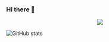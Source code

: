 ### Hi there 👋

<!--
**yanisa2002/yanisa2002** is a ✨ _special_ ✨ repository because its `README.md` (this file) appears on your GitHub profile.

Here are some ideas to get you started:

- 🔭 I’m currently working on ...
- 🌱 I’m currently learning ...
- 👯 I’m looking to collaborate on ...
- 🤔 I’m looking for help with ...
- 💬 Ask me about ...
- 📫 How to reach me: ...
- 😄 Pronouns: ...
- ⚡ Fun fact: ...
-->
<p align="center">
  <a href="https://skillicons.dev">
    <img src="https://skillicons.dev/icons?i=git,arduino,c,flutter,py,js,html,css,react,figma" />
  </a>
</p>

![GitHub stats](https://github-readme-stats.vercel.app/api?username=NU-YaniP&show_icons=true&theme=transparent)
